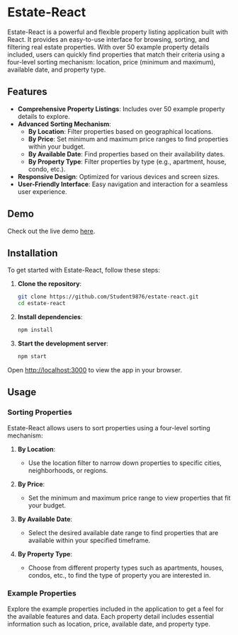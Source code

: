 # Estate-React


Estate-React is a powerful and flexible property listing application built with React. It provides an easy-to-use interface for browsing, sorting, and filtering real estate properties. With over 50 example property details included, users can quickly find properties that match their criteria using a four-level sorting mechanism: location, price (minimum and maximum), available date, and property type.

## Features

- **Comprehensive Property Listings**: Includes over 50 example property details to explore.
- **Advanced Sorting Mechanism**:
  - **By Location**: Filter properties based on geographical locations.
  - **By Price**: Set minimum and maximum price ranges to find properties within your budget.
  - **By Available Date**: Find properties based on their availability dates.
  - **By Property Type**: Filter properties by type (e.g., apartment, house, condo, etc.).
- **Responsive Design**: Optimized for various devices and screen sizes.
- **User-Friendly Interface**: Easy navigation and interaction for a seamless user experience.

## Demo

Check out the live demo [here](https://estate-react-jade.vercel.app/).

## Installation

To get started with Estate-React, follow these steps:

1. **Clone the repository**:
    ```bash
    git clone https://github.com/Student9876/estate-react.git
    cd estate-react
    ```

2. **Install dependencies**:
    ```bash
    npm install
    ```

3. **Start the development server**:
    ```bash
    npm start
    ```

Open [http://localhost:3000](http://localhost:3000) to view the app in your browser.

## Usage

### Sorting Properties

Estate-React allows users to sort properties using a four-level sorting mechanism:

1. **By Location**:
    - Use the location filter to narrow down properties to specific cities, neighborhoods, or regions.
  
2. **By Price**:
    - Set the minimum and maximum price range to view properties that fit your budget.

3. **By Available Date**:
    - Select the desired available date range to find properties that are available within your specified timeframe.

4. **By Property Type**:
    - Choose from different property types such as apartments, houses, condos, etc., to find the type of property you are interested in.

### Example Properties

Explore the example properties included in the application to get a feel for the available features and data. Each property detail includes essential information such as location, price, available date, and property type.